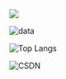 <img src="https://readme-typing-svg.herokuapp.com/?lines=Welcom%20to%20My%20Page;This%20is%20Feudalman&font=Roboto" />

<!-- <img src="https://visitor-badge.glitch.me/badge?page_id=github.com/Feudalman&right_color=red" /> -->

![data](https://github-readme-stats.vercel.app/api?username=Feudalman&show_icons=true&theme=radical&count_private=true)

![Top Langs](https://github-readme-stats.vercel.app/api/top-langs/?username=Feudalman&layout=compact&theme=tokyonight)

![CSDN](https://stats.justsong.cn/api/csdn?id=qq_51574759&theme=dark)

<!-- ![Ashutosh's github activity graph](https://github-readme-activity-graph.cyclic.app/graph?username=Feudalman&custom_title=My%20Activity&theme=vue) -->
